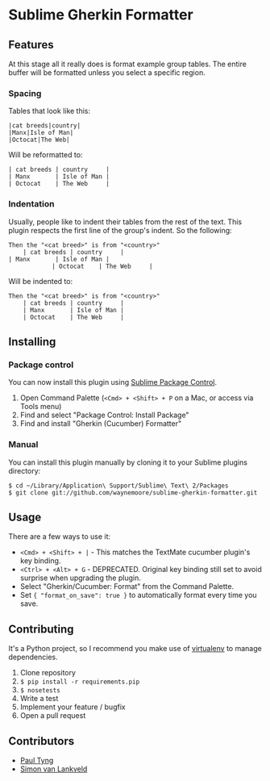 # Sublime Gherkin Formatter

## Features

At this stage all it really does is format example group tables.  The entire buffer will be formatted unless you select a specific region.

### Spacing

Tables that look like this:

```
|cat breeds|country|
|Manx|Isle of Man|
|Octocat|The Web|
```

Will be reformatted to:

```
| cat breeds | country     |
| Manx       | Isle of Man |
| Octocat    | The Web     |
```

### Indentation

Usually, people like to indent their tables from the rest of the text.  This plugin respects the first line of the group's indent.  So the following:

```
Then the "<cat breed>" is from "<country>"
    | cat breeds | country     |
| Manx       | Isle of Man |
            | Octocat    | The Web     |
```

Will be indented to:

```
Then the "<cat breed>" is from "<country>"
    | cat breeds | country     |
    | Manx       | Isle of Man |
    | Octocat    | The Web     |
```

## Installing

### Package control

You can now install this plugin using [Sublime Package Control](http://wbond.net/sublime_packages/package_control).

1. Open Command Palette (`<Cmd> + <Shift> + P` on a Mac, or access via Tools menu)
2. Find and select "Package Control: Install Package"
3. Find and install "Gherkin (Cucumber) Formatter"

### Manual

You can install this plugin manually by cloning it to your Sublime plugins directory:

```
$ cd ~/Library/Application\ Support/Sublime\ Text\ 2/Packages
$ git clone git://github.com/waynemoore/sublime-gherkin-formatter.git
```

## Usage

There are a few ways to use it:

- `<Cmd> + <Shift> + |` - This matches the TextMate cucumber plugin's key binding.
- `<Ctrl> + <Alt> + G` - DEPRECATED. Original key binding still set to avoid surprise when upgrading the plugin.
- Select "Gherkin/Cucumber: Format" from the Command Palette.
- Set `{ "format_on_save": true }` to automatically format every time you save.

## Contributing

It's a Python project, so I recommend you make use of [virtualenv](http://www.virtualenv.org/) to manage dependencies.

1. Clone repository
2. `$ pip install -r requirements.pip`
3. `$ nosetests`
4. Write a test
5. Implement your feature / bugfix
6. Open a pull request

## Contributors
- [Paul Tyng](https://github.com/paultyng)
- [Simon van Lankveld](https://github.com/simvan)
